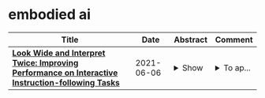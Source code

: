 # embodied ai

| **Title** | **Date** | **Abstract** | **Comment** |
| --- | --- | --- | --- |
| **[Look Wide and Interpret Twice: Improving Performance on Interactive Instruction-following Tasks](http://arxiv.org/abs/2106.00596v2)** | 2021-06-06 | <details><summary>Show</summary><p>There is a growing interest in the community in making an embodied AI agent perform a complicated task while interacting with an environment following natural language directives. Recent studies have tackled the problem using ALFRED, a well-designed dataset for the task, but achieved only very low accuracy. This paper proposes a new method, which outperforms the previous methods by a large margin. It is based on a combination of several new ideas. One is a two-stage interpretation of the provided instructions. The method first selects and interprets an instruction without using visual information, yielding a tentative action sequence prediction. It then integrates the prediction with the visual information etc., yielding the final prediction of an action and an object. As the object's class to interact is identified in the first stage, it can accurately select the correct object from the input image. Moreover, our method considers multiple egocentric views of the environment and extracts essential information by applying hierarchical attention conditioned on the current instruction. This contributes to the accurate prediction of actions for navigation. A preliminary version of the method won the ALFRED Challenge 2020. The current version achieves the unseen environment's success rate of 4.45% with a single view, which is further improved to 8.37% with multiple views.</p></details> | <details><summary>To ap...</summary><p>To appear in IJCAI2021. 8-page main paper and Appendix following. Appendix E for details of entry submission to EAI 2021. Github: https://github.com/davidnvq/lwit-alfred</p></details> |